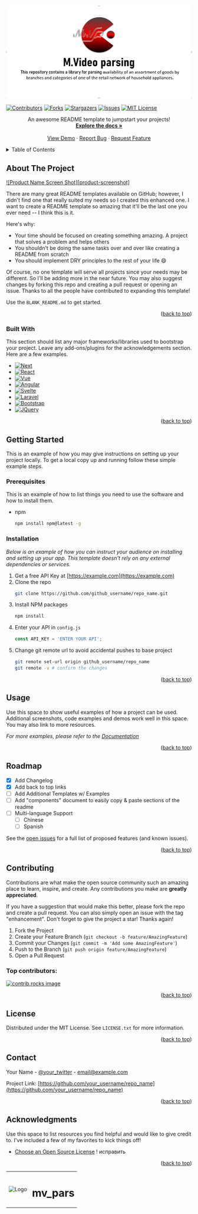 <!-- Ссылка на проект: https://github.com/ArtemXYZ/mv_pars.git -->

<!-- "<a id="readme-top"></a>" - это Якорь (ищет в документе эту конструкцию при нажатии на
"[Вернуться наверх](#readme-top)": "ссылка наверх" в документе,  -->
<a id="readme-top"></a>


<!-- PROJECT MAIN LOGO | ГЛАВНОЕ ЛОГО ПРОЕКТА С КРАТКИМ ОПИСАНИЕМ -->

[![Product main_logo][main_logo]](https://github.com/ArtemXYZ/mv_pars)

<!-- PROJECT SHIELDS | ШИЛЬДИКИ-ССЫЛКИ -->
<!--
Здесь размещены ШИЛЬДИКИ-ССЫЛКИ на важные разделы документа.
Конструкция ссылок сделана по типу: ссылка на ссылку.
Переменные которые ссылаются на данную конструкцию, расположены внизу документа.
-->
[![Contributors][contributors-shield]][contributors-url]
[![Forks][forks-shield]][forks-url]
[![Stargazers][stars-shield]][stars-url]
[![Issues][issues-shield]][issues-url]
[![MIT License][license-shield]][license-url]
<!-- [![LinkedIn][linkedin-shield]][linkedin-url] -->


<p align="center">
An awesome README template to jumpstart your projects!
<br />
<a href="https://github.com/othneildrew/Best-README-Template"><strong>Explore the docs »</strong></a>
<br />
<br />
<a href="https://github.com/othneildrew/Best-README-Template">View Demo</a>
·
<a href="https://github.com/othneildrew/Best-README-Template/issues/new?labels=bug&template=bug-report---.md">Report Bug</a>
·
<a href="https://github.com/othneildrew/Best-README-Template/issues/new?labels=enhancement&template=feature-request---.md">Request Feature</a>
</p>




<!-- TABLE OF CONTENTS -->
<details>
  <summary>Table of Contents</summary>
  <ol>
    <li>
      <a href="#about-the-project">About The Project</a>
      <ul>
        <li><a href="#built-with">Built With</a></li>
      </ul>
    </li>
    <li>
      <a href="#getting-started">Getting Started</a>
      <ul>
        <li><a href="#prerequisites">Prerequisites</a></li>
        <li><a href="#installation">Installation</a></li>
      </ul>
    </li>
    <li><a href="#usage">Usage</a></li>
    <li><a href="#roadmap">Roadmap</a></li>
    <li><a href="#contributing">Contributing</a></li>
    <li><a href="#license">License</a></li>
    <li><a href="#contact">Contact</a></li>
    <li><a href="#acknowledgments">Acknowledgments</a></li>
  </ol>
</details>



<!-- ABOUT THE PROJECT -->
## About The Project

[![Product Name Screen Shot][product-screenshot]](https://github.com/ArtemXYZ/mv_pars)

There are many great README templates available on GitHub; however, I didn't find one that really suited my needs so I created this enhanced one. I want to create a README template so amazing that it'll be the last one you ever need -- I think this is it.

Here's why:
* Your time should be focused on creating something amazing. A project that solves a problem and helps others
* You shouldn't be doing the same tasks over and over like creating a README from scratch
* You should implement DRY principles to the rest of your life :smile:

Of course, no one template will serve all projects since your needs may be different. So I'll be adding more in the near future. You may also suggest changes by forking this repo and creating a pull request or opening an issue. Thanks to all the people have contributed to expanding this template!

Use the `BLANK_README.md` to get started.

<p align="right">(<a href="#readme-top">back to top</a>)</p>



### Built With

This section should list any major frameworks/libraries used to bootstrap your project. Leave any add-ons/plugins for the acknowledgements section. Here are a few examples.

* [![Next][Next.js]][Next-url]
* [![React][React.js]][React-url]
* [![Vue][Vue.js]][Vue-url]
* [![Angular][Angular.io]][Angular-url]
* [![Svelte][Svelte.dev]][Svelte-url]
* [![Laravel][Laravel.com]][Laravel-url]
* [![Bootstrap][Bootstrap.com]][Bootstrap-url]
* [![JQuery][JQuery.com]][JQuery-url]

<p align="right">(<a href="#readme-top">back to top</a>)</p>



<!-- GETTING STARTED -->
## Getting Started

This is an example of how you may give instructions on setting up your project locally.
To get a local copy up and running follow these simple example steps.

### Prerequisites

This is an example of how to list things you need to use the software and how to install them.
* npm
  ```sh
  npm install npm@latest -g
  ```

### Installation

_Below is an example of how you can instruct your audience on installing and setting up your app. This template doesn't rely on any external dependencies or services._

1. Get a free API Key at [https://example.com](https://example.com)
2. Clone the repo
   ```sh
   git clone https://github.com/github_username/repo_name.git
   ```
3. Install NPM packages
   ```sh
   npm install
   ```
4. Enter your API in `config.js`
   ```js
   const API_KEY = 'ENTER YOUR API';
   ```
5. Change git remote url to avoid accidental pushes to base project
   ```sh
   git remote set-url origin github_username/repo_name
   git remote -v # confirm the changes
   ```

<p align="right">(<a href="#readme-top">back to top</a>)</p>



<!-- USAGE EXAMPLES -->
## Usage

Use this space to show useful examples of how a project can be used. Additional screenshots, code examples and demos work well in this space. You may also link to more resources.

_For more examples, please refer to the [Documentation](https://example.com)_

<p align="right">(<a href="#readme-top">back to top</a>)</p>



<!-- ROADMAP -->
## Roadmap

- [x] Add Changelog
- [x] Add back to top links
- [ ] Add Additional Templates w/ Examples
- [ ] Add "components" document to easily copy & paste sections of the readme
- [ ] Multi-language Support
    - [ ] Chinese
    - [ ] Spanish

See the [open issues](https://github.com/othneildrew/Best-README-Template/issues) for a full list of proposed features (and known issues).

<p align="right">(<a href="#readme-top">back to top</a>)</p>



<!-- CONTRIBUTING -->
## Contributing

Contributions are what make the open source community such an amazing place to learn, inspire, and create. Any contributions you make are **greatly appreciated**.

If you have a suggestion that would make this better, please fork the repo and create a pull request. You can also simply open an issue with the tag "enhancement".
Don't forget to give the project a star! Thanks again!

1. Fork the Project
2. Create your Feature Branch (`git checkout -b feature/AmazingFeature`)
3. Commit your Changes (`git commit -m 'Add some AmazingFeature'`)
4. Push to the Branch (`git push origin feature/AmazingFeature`)
5. Open a Pull Request

### Top contributors:

<a href="https://github.com/othneildrew/Best-README-Template/graphs/contributors">
  <img src="https://contrib.rocks/image?repo=othneildrew/Best-README-Template" alt="contrib.rocks image" />
</a>

<p align="right">(<a href="#readme-top">back to top</a>)</p>



<!-- LICENSE -->
## License

Distributed under the MIT License. See `LICENSE.txt` for more information.

<p align="right">(<a href="#readme-top">back to top</a>)</p>



<!-- CONTACT -->
## Contact

Your Name - [@your_twitter](https://twitter.com/your_username) - email@example.com

Project Link: [https://github.com/your_username/repo_name](https://github.com/your_username/repo_name)

<p align="right">(<a href="#readme-top">back to top</a>)</p>



<!-- ACKNOWLEDGMENTS | Благодарности -->
## Acknowledgments

Use this space to list resources you find helpful and would like to give credit to. I've included a few of my favorites to kick things off!

* [Choose an Open Source License](https://choosealicense.com) ! исправить




<!-- back to top | На верх -->
<p align="right">(<a href="#readme-top">back to top</a>)</p>



<!-- MARKDOWN LINKS & IMAGES |  Ссылки на ресурсы (переменные для вставки в шаблоне документа) -->



[contributors-shield]:  https://img.shields.io/github/contributors/ArtemXYZ/mv_pars.svg?style=for-the-badge
[contributors-url]: https://github.com/ArtemXYZ/mv_pars/graphs/contributors
[forks-shield]: https://img.shields.io/github/forks/ArtemXYZ/mv_pars.svg?style=for-the-badge
[forks-url]: https://github.com/ArtemXYZ/mv_pars/network/members
[stars-shield]: https://img.shields.io/github/stars/ArtemXYZ/mv_pars.svg?style=for-the-badge
[stars-url]: https://github.com/ArtemXYZ/mv_pars/stargazers
[issues-shield]: https://img.shields.io/github/issues/ArtemXYZ/mv_pars.svg?style=for-the-badge
[issues-url]: https://github.com/ArtemXYZ/mv_pars/issues

<!-- License | Лицензия -->
[license-shield]: https://img.shields.io/github/license/ArtemXYZ/mv_pars.svg?style=for-the-badge
[license-url]: https://github.com/ArtemXYZ/mv_pars/blob/master/LICENSE.txt

<!-- linkedin | Соцсети -->
[linkedin-shield]: https://img.shields.io/badge/-LinkedIn-black.svg?style=for-the-badge&logo=linkedin&colorB=555
[linkedin-url]: https://linkedin.com/in/othneildrew

<!-- Logo | Лого  + [product-screenshot]: -->
[main_logo]: docs/images_project/logo.png
[logo_mini]: docs/images_project/lg.png

<!-- Logo + page home lib | Ссылки на библиотеки, используемые в разработке -->
[Next.js]: https://img.shields.io/badge/next.js-000000?style=for-the-badge&logo=nextdotjs&logoColor=white
[Next-url]: https://nextjs.org/
[React.js]: https://img.shields.io/badge/React-20232A?style=for-the-badge&logo=react&logoColor=61DAFB
[React-url]: https://reactjs.org/
[Vue.js]: https://img.shields.io/badge/Vue.js-35495E?style=for-the-badge&logo=vuedotjs&logoColor=4FC08D
[Vue-url]: https://vuejs.org/
[Angular.io]: https://img.shields.io/badge/Angular-DD0031?style=for-the-badge&logo=angular&logoColor=white
[Angular-url]: https://angular.io/
[Svelte.dev]: https://img.shields.io/badge/Svelte-4A4A55?style=for-the-badge&logo=svelte&logoColor=FF3E00
[Svelte-url]: https://svelte.dev/
[Laravel.com]: https://img.shields.io/badge/Laravel-FF2D20?style=for-the-badge&logo=laravel&logoColor=white
[Laravel-url]: https://laravel.com
[Bootstrap.com]: https://img.shields.io/badge/Bootstrap-563D7C?style=for-the-badge&logo=bootstrap&logoColor=white
[Bootstrap-url]: https://getbootstrap.com
[JQuery.com]: https://img.shields.io/badge/jQuery-0769AD?style=for-the-badge&logo=jquery&logoColor=white
[JQuery-url]: https://jquery.com

<!-- 
# Это библиотека предназначена для парсинга одной из торговой сети бытовой техники. #
Ссылка на репозиторий https://github.com/ArtemXYZ/mv_pars.git 
---
В данном инструменте используются как вспомогательные библиотеки:

   * SQLAlchemy,
   * APScheduler,
   * requests,
   * urllib
Данное хранилище содержит библиотеку для анализа наличия ассортимента товаров по филиалам и категориям 
   * одной из розничных сетей бытовой техники.

This repository contains a library for parsing availability of an assortment of goods by branches and categories of one of the retail network of household appliances. 
-->
<!-- PROJECT mini logo | Уменьшенный логотип -->
<table align="center">
  <tr>
    <td align="center" style="vertical-align: middle;">
      <img src=".venv/images_project/lg_min.gif" alt="Logo" width="50" height="45">
    </td>
    <td align="center" style="vertical-align: middle;">
      <h1>mv_pars</h1>
    </td>
  </tr>
</table>